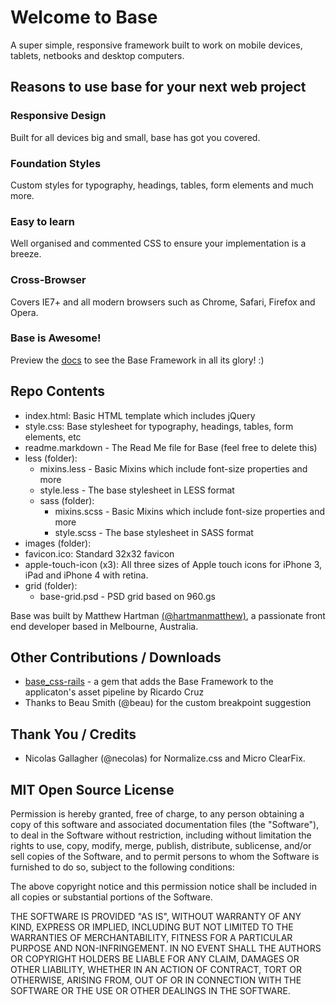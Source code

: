 # Welcome to Base
A super simple, responsive framework built to work on mobile devices, tablets, netbooks and desktop computers.

## Reasons to use base for your next web project
### Responsive Design
Built for all devices big and small, base has got you covered.

### Foundation Styles
Custom styles for typography, headings, tables, form elements and much more.

### Easy to learn
Well organised and commented CSS to ensure your implementation is a breeze.

### Cross-Browser
Covers IE7+ and all modern browsers such as Chrome, Safari, Firefox and Opera.

### Base is Awesome!
Preview the [docs](http://matthewhartman.github.io/base/docs/) to see the Base Framework in all its glory! :)


## Repo Contents
- index.html: Basic HTML template which includes jQuery
- style.css: Base stylesheet for typography, headings, tables, form elements, etc
- readme.markdown - The Read Me file for Base (feel free to delete this)
- less (folder):
  - mixins.less - Basic Mixins which include font-size properties and more
  - style.less - The base stylesheet in LESS format
  - sass (folder):
    - mixins.scss - Basic Mixins which include font-size properties and more
    - style.scss - The base stylesheet in SASS format
- images (folder):
 - favicon.ico: Standard 32x32 favicon
 - apple-touch-icon (x3): All three sizes of Apple touch icons for iPhone 3, iPad and iPhone 4 with retina.
- grid (folder):
  - base-grid.psd - PSD grid based on 960.gs

Base was built by Matthew Hartman [(@hartmanmatthew)](http://twitter.com/hartmanmatthew), a passionate front end developer based in Melbourne, Australia.

## Other Contributions / Downloads
- [base_css-rails](https://github.com/rkrdo/base_css-rails) - a gem that adds the Base Framework to the applicaton's asset pipeline by Ricardo Cruz
- Thanks to Beau Smith (@beau) for the custom breakpoint suggestion

## Thank You / Credits
- Nicolas Gallagher (@necolas) for Normalize.css and Micro ClearFix.

## MIT Open Source License
Permission is hereby granted, free of charge, to any person obtaining a copy of this software and associated documentation files (the "Software"), to deal in the Software without restriction, including without limitation the rights to use, copy, modify, merge, publish, distribute, sublicense, and/or sell copies of the Software, and to permit persons to whom the Software is furnished to do so, subject to the following conditions:

The above copyright notice and this permission notice shall be included in all copies or substantial portions of the Software.

THE SOFTWARE IS PROVIDED "AS IS", WITHOUT WARRANTY OF ANY KIND, EXPRESS OR IMPLIED, INCLUDING BUT NOT LIMITED TO THE WARRANTIES OF MERCHANTABILITY, FITNESS FOR A PARTICULAR PURPOSE AND NON-INFRINGEMENT. IN NO EVENT SHALL THE AUTHORS OR COPYRIGHT HOLDERS BE LIABLE FOR ANY CLAIM, DAMAGES OR OTHER LIABILITY, WHETHER IN AN ACTION OF CONTRACT, TORT OR OTHERWISE, ARISING FROM, OUT OF OR IN CONNECTION WITH THE SOFTWARE OR THE USE OR OTHER DEALINGS IN THE SOFTWARE.